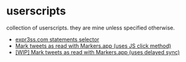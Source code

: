 # userscripts
collection of userscripts. they are mine unless specified otherwise.

* [expr3ss.com statements selector](expr3ss-statements-selector.js)
* [Mark tweets as read with Markers.app (uses JS click method)](marq-tweets-as-read.js)
* [[WIP] Mark tweets as read with Markers.app (uses delayed sync)](wip-marq-tweets-as-read.js)


